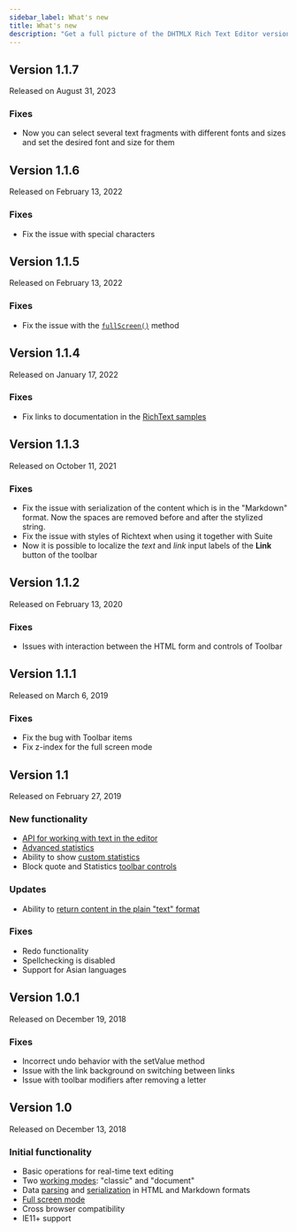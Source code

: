 ```yaml
---
sidebar_label: What's new
title: What's new
description: "Get a full picture of the DHTMLX Rich Text Editor versioning: its updates and patch versions, providing the information on implemented functionalities, improvements, and bug fixes."
---
```


Version 1.1.7 
--------------

Released on August 31, 2023

### Fixes

- Now you can select several text fragments with different fonts and sizes and set the desired font and size for them

Version 1.1.6
--------------

Released on February 13, 2022

### Fixes

- Fix the issue with special characters

Version 1.1.5
--------------

Released on February 13, 2022

### Fixes

- Fix the issue with the [`fullScreen()`](api/methods.md#fullscreen) method

Version 1.1.4
--------------

Released on January 17, 2022

### Fixes

- Fix links to documentation in the [RichText samples](https://docs.dhtmlx.com/richtext/samples/)

Version 1.1.3
--------------

Released on October 11, 2021

### Fixes

- Fix the issue with serialization of the content which is in the "Markdown" format. Now the spaces are removed before and after the stylized string.
- Fix the issue with styles of Richtext when using it together with Suite
- Now it is possible to localize the *text* and *link* input labels of the **Link** button of the toolbar


Version 1.1.2
---------------

Released on February 13, 2020

### Fixes

- Issues with interaction between the HTML form and controls of Toolbar

Version 1.1.1
---------------

Released on March 6, 2019

### Fixes

- Fix the bug with Toolbar items
- Fix z-index for the full screen mode 


Version 1.1
-------------

Released on February 27, 2019

### New functionality

- [API for working with text in the editor](guides/working_with_richtext.md#editor-api) 
- [Advanced statistics](guides/working_with_richtext.md#statistics)
- Ability to show [custom statistics](guides/working_with_richtext.md#custom-statistics)
- Block quote and Statistics [toolbar controls](guides/configuration.md#toolbar) 

### Updates

- Ability to [return content in the plain "text" format](api/methods.md#getvalue) 

### Fixes

- Redo functionality
- Spellchecking is disabled
- Support for Asian languages

Version 1.0.1 
----------------

Released on December 19, 2018

### Fixes

- Incorrect undo behavior with the setValue method
- Issue with the link background on switching between links 
- Issue with toolbar modifiers after removing a letter


Version 1.0 
----------------

Released on December 13, 2018

### Initial functionality

- Basic operations for real-time text editing 
- Two [working modes](guides/configuration.md#working-modes): "classic" and "document"
- Data [parsing](guides/loading_data.md) and [serialization](guides/working_with_richtext.md#getting-content-from-editor) in HTML and Markdown formats
- [Full screen mode](guides/working_with_richtext.md#full-screen-mode)
- Cross browser compatibility
- IE11+ support

